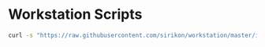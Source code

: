 # Workstation Scripts

```bash
curl -s "https://raw.githubusercontent.com/sirikon/workstation/master/install" | bash
```
